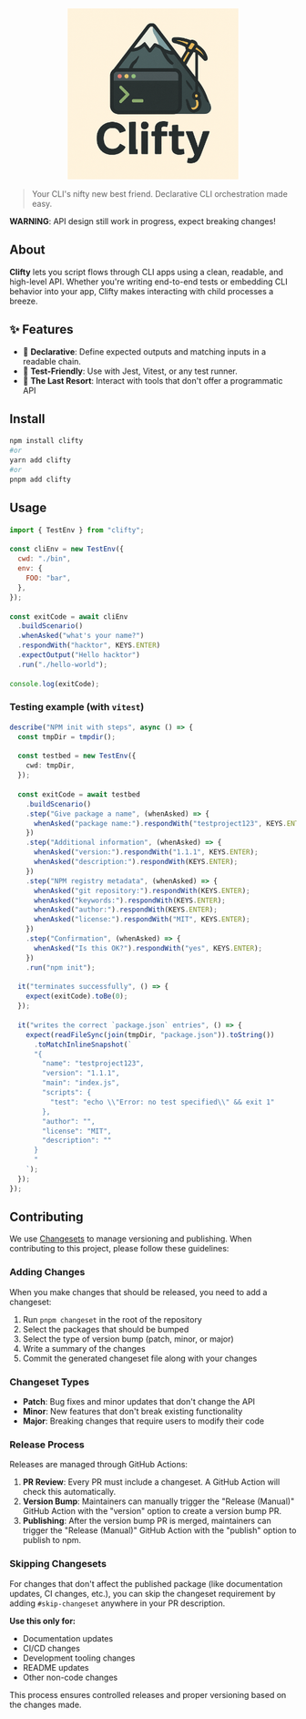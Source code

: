 <div align="center">
  <img width="300" height="300" src="./doc/clifty-logo.png" />
</div>

> Your CLI's nifty new best friend. Declarative CLI orchestration made easy.

**WARNING**: API design still work in progress, expect breaking changes!

## About

**Clifty** lets you script flows through CLI apps using a clean, readable, and high-level API.
Whether you're writing end-to-end tests or embedding CLI behavior into your app, Clifty makes interacting with child processes a breeze.

## ✨ Features

- 🧠 **Declarative**: Define expected outputs and matching inputs in a readable chain.
- 🧪 **Test-Friendly**: Use with Jest, Vitest, or any test runner.
- 🔧 **The Last Resort**: Interact with tools that don't offer a programmatic API

## Install

```bash
npm install clifty
#or
yarn add clifty
#or
pnpm add clifty
```

## Usage

```js
import { TestEnv } from "clifty";

const cliEnv = new TestEnv({
  cwd: "./bin",
  env: {
    FOO: "bar",
  },
});

const exitCode = await cliEnv
  .buildScenario()
  .whenAsked("what's your name?")
  .respondWith("hacktor", KEYS.ENTER)
  .expectOutput("Hello hacktor")
  .run("./hello-world");

console.log(exitCode);
```

### Testing example (with `vitest`)

```ts
describe("NPM init with steps", async () => {
  const tmpDir = tmpdir();

  const testbed = new TestEnv({
    cwd: tmpDir,
  });

  const exitCode = await testbed
    .buildScenario()
    .step("Give package a name", (whenAsked) => {
      whenAsked("package name:").respondWith("testproject123", KEYS.ENTER);
    })
    .step("Additional information", (whenAsked) => {
      whenAsked("version:").respondWith("1.1.1", KEYS.ENTER);
      whenAsked("description:").respondWith(KEYS.ENTER);
    })
    .step("NPM registry metadata", (whenAsked) => {
      whenAsked("git repository:").respondWith(KEYS.ENTER);
      whenAsked("keywords:").respondWith(KEYS.ENTER);
      whenAsked("author:").respondWith(KEYS.ENTER);
      whenAsked("license:").respondWith("MIT", KEYS.ENTER);
    })
    .step("Confirmation", (whenAsked) => {
      whenAsked("Is this OK?").respondWith("yes", KEYS.ENTER);
    })
    .run("npm init");

  it("terminates successfully", () => {
    expect(exitCode).toBe(0);
  });

  it("writes the correct `package.json` entries", () => {
    expect(readFileSync(join(tmpDir, "package.json")).toString())
      .toMatchInlineSnapshot(`
      "{
        "name": "testproject123",
        "version": "1.1.1",
        "main": "index.js",
        "scripts": {
          "test": "echo \\"Error: no test specified\\" && exit 1"
        },
        "author": "",
        "license": "MIT",
        "description": ""
      }
      "
    `);
  });
});
```

## Contributing

We use [Changesets](https://github.com/changesets/changesets) to manage versioning and publishing. When contributing to this project, please follow these guidelines:

### Adding Changes

When you make changes that should be released, you need to add a changeset:

1. Run `pnpm changeset` in the root of the repository
2. Select the packages that should be bumped
3. Select the type of version bump (patch, minor, or major)
4. Write a summary of the changes
5. Commit the generated changeset file along with your changes

### Changeset Types

- **Patch**: Bug fixes and minor updates that don't change the API
- **Minor**: New features that don't break existing functionality
- **Major**: Breaking changes that require users to modify their code

### Release Process

Releases are managed through GitHub Actions:

1. **PR Review**: Every PR must include a changeset. A GitHub Action will check this automatically.
2. **Version Bump**: Maintainers can manually trigger the "Release (Manual)" GitHub Action with the "version" option to create a version bump PR.
3. **Publishing**: After the version bump PR is merged, maintainers can trigger the "Release (Manual)" GitHub Action with the "publish" option to publish to npm.

### Skipping Changesets

For changes that don't affect the published package (like documentation updates, CI changes, etc.), you can skip the changeset requirement by adding `#skip-changeset` anywhere in your PR description.

**Use this only for:**

- Documentation updates
- CI/CD changes
- Development tooling changes
- README updates
- Other non-code changes

This process ensures controlled releases and proper versioning based on the changes made.
